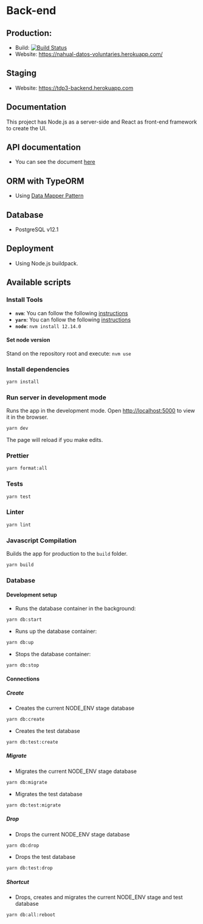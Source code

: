 # Back-end

## Production:

- Build: [![Build Status](https://travis-ci.com/taller-de-desarrollo-proyectos-III/back-end.svg?branch=main)](https://travis-ci.com/taller-de-desarrollo-proyectos-III/back-end)
- Website: https://nahual-datos-voluntaries.herokuapp.com/

## Staging

- Website: https://tdp3-backend.herokuapp.com

## Documentation

This project has Node.js as a server-side and React as front-end framework to create the UI.

## API documentation

- You can see the document [here](/Documentation/APIdocumentation.pdf)

## ORM with TypeORM

- Using [Data Mapper Pattern](https://typeorm.io/#/active-record-data-mapper/what-is-the-data-mapper-pattern)

## Database

- PostgreSQL v12.1

## Deployment

- Using Node.js buildpack.

## Available scripts

### Install Tools

- **`nvm`**: You can follow the following [instructions](https://github.com/nvm-sh/nvm)
- **`yarn`**: You can follow the following [instructions](https://classic.yarnpkg.com/en/docs/install/#debian-stable)
- **`node`**: `nvm install 12.14.0`

#### Set node version

Stand on the repository root and execute: `nvm use`

### Install dependencies

```bash
yarn install
```

### Run server in development mode

Runs the app in the development mode.
Open [http://localhost:5000](http://localhost:5000) to view it in the browser.

```bash
yarn dev
```

The page will reload if you make edits.

### Prettier

```bash
yarn format:all
```

### Tests

```bash
yarn test
```

### Linter

```bash
yarn lint
```

### Javascript Compilation

Builds the app for production to the `build` folder.

```bash
yarn build
```

### Database

#### Development setup

- Runs the database container in the background:

```bash
yarn db:start
```

- Runs up the database container:

```bash
yarn db:up
```

- Stops the database container:

```bash
yarn db:stop
```

#### Connections

##### Create

- Creates the current NODE_ENV stage database

```bash
yarn db:create
```

- Creates the test database

```bash
yarn db:test:create
```

##### Migrate

- Migrates the current NODE_ENV stage database

```bash
yarn db:migrate
```

- Migrates the test database

```bash
yarn db:test:migrate
```

##### Drop

- Drops the current NODE_ENV stage database

```bash
yarn db:drop
```

- Drops the test database

```bash
yarn db:test:drop
```

##### Shortcut

- Drops, creates and migrates the current NODE_ENV stage and test database

```bash
yarn db:all:reboot
```
